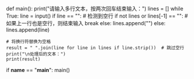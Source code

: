 def main():
    print("请输入多行文本，按两次回车结束输入：")
    lines = []
    while True:
        line = input()
        if line == "":  # 检测到空行
            if not lines or lines[-1] == "":  # 如果上一行也是空行，则结束输入
                break
            else:
                lines.append("")
        else:
            lines.append(line)

    # 将换行符替换为空格
    result = " ".join(line for line in lines if line.strip())  # 跳过空行
    print("\n处理后的文本：")
    print(result)


if __name__ == "__main__":
    main()
